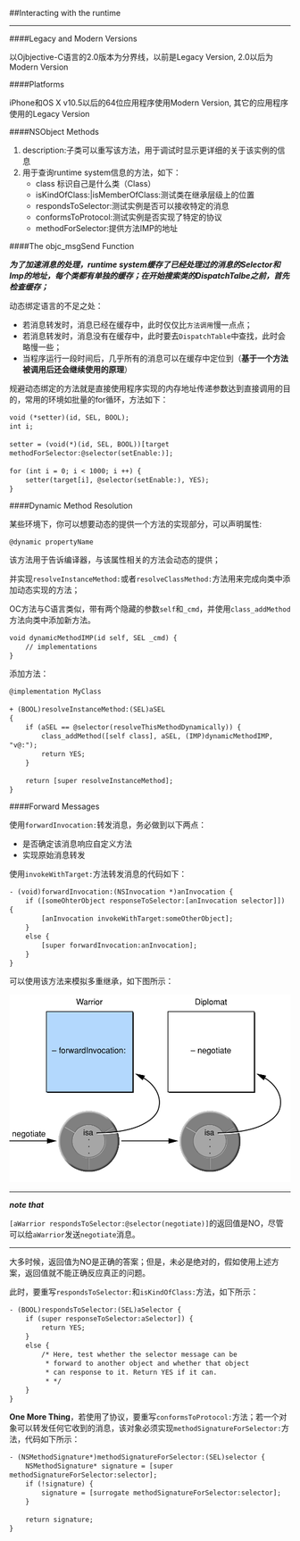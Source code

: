 ##Interacting with the runtime

----

####Legacy and Modern Versions

以Ojbjective-C语言的2.0版本为分界线，以前是Legacy Version, 2.0以后为Modern Version

####Platforms

iPhone和OS X v10.5以后的64位应用程序使用Modern Version, 其它的应用程序使用的Legacy Version

####NSObject Methods

1. description:子类可以重写该方法，用于调试时显示更详细的关于该实例的信息
2. 用于查询runtime system信息的方法，如下：
	- class 标识自己是什么类（Class）
	- isKindOfClass:|isMemberOfClass:测试类在继承层级上的位置
	- respondsToSelector:测试实例是否可以接收特定的消息
	- conformsToProtocol:测试实例是否实现了特定的协议
	- methodForSelector:提供方法IMP的地址

####The objc_msgSend Function

***为了加速消息的处理，runtime system缓存了已经处理过的消息的Selector和Imp的地址，每个类都有单独的缓存；在开始搜索类的DispatchTalbe之前，首先检查缓存；***

动态绑定语言的不足之处：

- 若消息转发时，消息已经在缓存中，此时仅仅比`方法调用`慢一点点；
- 若消息转发时，消息没有在缓存中，此时要去`DispatchTable`中查找，此时会略慢一些；
- 当程序运行一段时间后，几乎所有的消息可以在缓存中定位到（**基于一个方法被调用后还会继续使用的原理**）

规避动态绑定的方法就是直接使用程序实现的内存地址传递参数达到直接调用的目的，常用的环境如批量的for循环，方法如下：

```
void (*setter)(id, SEL, BOOL);
int i;

setter = (void(*)(id, SEL, BOOL))[target methodForSelector:@selector(setEnable:)];

for (int i = 0; i < 1000; i ++) {
	setter(target[i], @selector(setEnable:), YES);
}
```

####Dynamic Method Resolution

某些环境下，你可以想要动态的提供一个方法的实现部分，可以声明属性:

```
@dynamic propertyName
```

该方法用于告诉编译器，与该属性相关的方法会动态的提供；

并实现`resolveInstanceMethod:`或者`resolveClassMethod:`方法用来完成向类中添加动态实现的方法；

OC方法与C语言类似，带有两个隐藏的参数`self`和`_cmd`，并使用`class_addMethod`方法向类中添加新方法。

```
void dynamicMethodIMP(id self, SEL _cmd) {
	// implementations
}
```

添加方法：

```
@implementation MyClass

+ (BOOL)resolveInstanceMethod:(SEL)aSEL
{
	if (aSEL == @selector(resolveThisMethodDynamically)) {
		class_addMethod([self class], aSEL, (IMP)dynamicMethodIMP, "v@:");
		return YES;
	}
	
	return [super resolveInstanceMethod];
}
```

####Forward Messages

使用`forwardInvocation:`转发消息，务必做到以下两点：

- 是否确定该消息响应自定义方法
- 实现原始消息转发

使用`invokeWithTarget:`方法转发消息的代码如下：

```
- (void)forwardInvocation:(NSInvocation *)anInvocation {
	if ([someOhterObject responseToSelector:[anInvocation selector]]) {
		[anInvocation invokeWithTarget:someOtherObject];
	}
	else {
		[super forwardInvocation:anInvocation];
	}
}
```

可以使用该方法来模拟多重继承，如下图所示：

![figure-mutiple_inheritance](./Resources/objective-c_runtime_guide_mutipule-inheritance.png)

-----

***note that***

`[aWarrior respondsToSelector:@selector(negotiate)]`的返回值是NO，尽管可以给`aWarrior`发送`negotiate`消息。

-----

大多时候，返回值为NO是正确的答案；但是，未必是绝对的，假如使用上述方案，返回值就不能正确反应真正的问题。

此时，要重写`respondsToSelector:`和`isKindOfClass:`方法，如下所示：

```
- (BOOL)respondsToSelector:(SEL)aSelector {
	if (super responseToSelector:aSelector]) {
		return YES;
	}
	else {
		/* Here, test whether the selector message can be
		 * forward to another object and whether that object
		 * can response to it. Return YES if it can.
		 * */
	}
}
```

**One More Thing**，若使用了协议，要重写`conformsToProtocol:`方法；若一个对象可以转发任何它收到的消息，该对象必须实现`methodSignatureForSelector:`方法，代码如下所示：

```
- (NSMethodSignature*)methodSignatureForSelector:(SEL)selector {
	NSMethodSignature* signature = [super methodSignatureForSelector:selector];
	if (!signature) {
		signature = [surrogate methodSignatureForSelector:selector];
	}
	
	return signature;
}
```